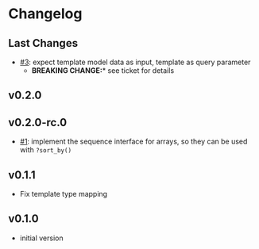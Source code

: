 # Changelog

## Last Changes

- [#3](https://github.com/aixigo/freemarker-loader/issues/3): expect template model data as input, template as query parameter
    + **BREAKING CHANGE:*** see ticket for details


## v0.2.0


## v0.2.0-rc.0

- [#1](https://github.com/aixigo/freemarker-loader/issues/1): implement the sequence interface for arrays, so they can be used with `?sort_by()`


## v0.1.1

- Fix template type mapping


## v0.1.0

- initial version
